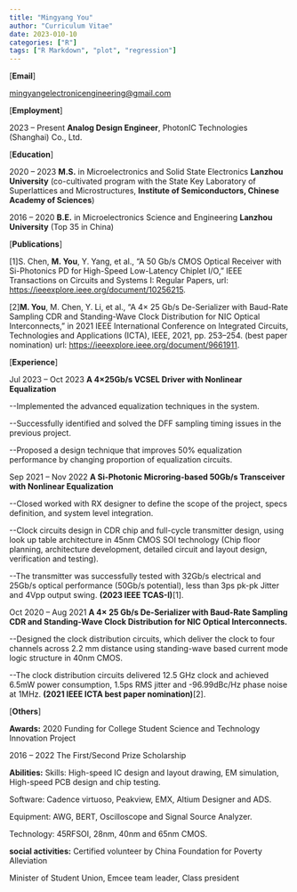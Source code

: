 ```yaml
---
title: "Mingyang You"
author: "Curriculum Vitae"
date: 2023-010-10
categories: ["R"]
tags: ["R Markdown", "plot", "regression"]
---
```

[**Email**] 

mingyangelectronicengineering@gmail.com

[**Employment**]

2023 – Present **Analog Design Engineer**, PhotonIC Technologies (Shanghai) Co., Ltd.

[**Education**]

2020 – 2023 **M.S.** in Microelectronics and Solid State Electronics
**Lanzhou University** (co-cultivated program with the State Key Laboratory of Superlattices and Microstructures, **Institute of Semiconductors, Chinese Academy of Sciences**)

2016 – 2020 **B.E.** in Microelectronics Science and Engineering
**Lanzhou University** (Top 35 in China)

[**Publications**]

[1]S. Chen, **M. You**, Y. Yang, et al., “A 50 Gb/s CMOS Optical Receiver with Si-Photonics PD for High-Speed Low-Latency Chiplet I/O,” IEEE Transactions on Circuits and Systems I: Regular Papers, url: https://ieeexplore.ieee.org/document/10256215.

[2]**M. You**, M. Chen, Y. Li, et al., “A 4× 25 Gb/s De-Serializer with Baud-Rate Sampling CDR and Standing-Wave Clock
Distribution for NIC Optical Interconnects,” in 2021 IEEE International Conference on Integrated Circuits, Technologies
and Applications (ICTA), IEEE, 2021, pp. 253–254. (best paper nomination) 
url: https://ieeexplore.ieee.org/document/9661911.

[**Experience**]

Jul 2023 – Oct 2023 **A 4×25Gb/s VCSEL Driver with Nonlinear Equalization** 

--Implemented the advanced equalization techniques in the system.

--Successfully identified and solved the DFF sampling timing issues in the previous project.

--Proposed a design technique that improves 50% equalization performance by changing proportion of  equalization circuits. 

Sep 2021 – Nov 2022 **A Si-Photonic Microring-based 50Gb/s Transceiver with Nonlinear Equalization** 

--Closed worked with RX designer to define the scope of the project, specs definition, and system level integration.

--Clock circuits design in CDR chip and full-cycle transmitter design, using look up table architecture in 45nm CMOS SOI technology (Chip floor planning, architecture development, detailed circuit and layout design, verification and
testing).

--The transmitter was successfully tested with 32Gb/s electrical and 25Gb/s optical performance (50Gb/s potential), less than 3ps pk-pk Jitter and 4Vpp output swing. **(2023 IEEE TCAS-I)**[1].

Oct 2020 – Aug 2021 **A 4× 25 Gb/s De-Serializer with Baud-Rate Sampling CDR and Standing-Wave Clock Distribution for NIC Optical Interconnects.**

--Designed the clock distribution circuits, which deliver the clock to four channels across 2.2 mm distance using standing-wave based current mode logic structure in 40nm CMOS. 

--The clock distribution circuits delivered 12.5 GHz clock and achieved 6.5mW power consumption, 1.5ps RMS jitter and -96.99dBc/Hz phase noise at 1MHz.  **(2021 IEEE ICTA best paper nomination)**[2].

[**Others**]

**Awards:** 2020 Funding for College Student Science and Technology Innovation Project

2016 – 2022 The First/Second Prize Scholarship

**Abilities:** 
Skills: High-speed IC design and layout drawing, EM simulation, High-speed PCB design and chip testing.

Software: Cadence virtuoso, Peakview, EMX, Altium Designer and ADS. 

Equipment: AWG, BERT, Oscilloscope and Signal Source Analyzer. 

Technology: 45RFSOI, 28nm, 40nm and 65nm CMOS.

**social activities:** Certified volunteer by China Foundation for Poverty Alleviation

Minister of Student Union, Emcee team leader, Class president